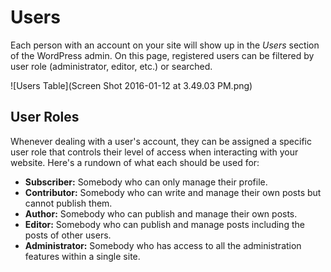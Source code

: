 # Users

Each person with an account on your site will show up in the *Users* section of the WordPress admin. On this page, registered users can be filtered by user role (administrator, editor, etc.) or searched.

![Users Table](Screen Shot 2016-01-12 at 3.49.03 PM.png)

## User Roles

Whenever dealing with a user's account, they can be assigned a specific user role that controls their level of access when interacting with your website. Here's a rundown of what each should be used for:

* **Subscriber:** Somebody who can only manage their profile.
* **Contributor:** Somebody who can write and manage their own posts but cannot publish them.
* **Author:** Somebody who can publish and manage their own posts.
* **Editor:** Somebody who can publish and manage posts including the posts of other users.
* **Administrator:** Somebody who has access to all the administration features within a single site.
